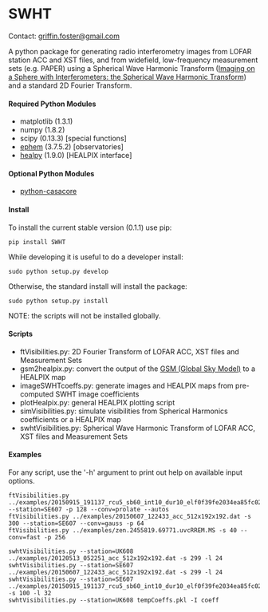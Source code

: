 SWHT
===
  
Contact: griffin.foster@gmail.com  

A python package for generating radio interferometry images from LOFAR station ACC and XST files, and from widefield, low-frequency measurement sets (e.g. PAPER) using a Spherical Wave Harmonic Transform ([Imaging on a Sphere with Interferometers: the Spherical Wave Harmonic Transform](http://arxiv.org/abs/1504.04485)) and a standard 2D Fourier Transform.

#### Required Python Modules

* matplotlib (1.3.1)
* numpy (1.8.2)
* scipy (0.13.3) [special functions]
* [ephem](http://rhodesmill.org/pyephem/) (3.7.5.2) [observatories]
* [healpy](https://healpy.readthedocs.org/en/latest/) (1.9.0) [HEALPIX interface]

#### Optional Python Modules

* [python-casacore](https://github.com/casacore/python-casacore)

#### Install

To install the current stable version (0.1.1) use pip:

```
pip install SWHT
```

While developing it is useful to do a developer install:

```
sudo python setup.py develop
```

Otherwise, the standard install will install the package:

```
sudo python setup.py install  
```

NOTE: the scripts will not be installed globally.

#### Scripts

* ftVisibilities.py: 2D Fourier Transform of LOFAR ACC, XST files and Measurement Sets  
* gsm2healpix.py: convert the output of the [GSM (Global Sky Model)](http://space.mit.edu/~angelica/gsm/index.html) to a HEALPIX map
* imageSWHTcoeffs.py: generate images and HEALPIX maps from pre-computed SWHT image coefficients  
* plotHealpix.py: general HEALPIX plotting script
* simVisibilities.py: simulate visibilities from Spherical Harmonics coefficients or a HEALPIX map
* swhtVisibilities.py: Spherical Wave Harmonic Transform of LOFAR ACC, XST files and Measurement Sets  

#### Examples

For any script, use the '-h' argument to print out help on available input options.

```
ftVisibilities.py ../examples/20150915_191137_rcu5_sb60_int10_dur10_elf0f39fe2034ea85fc02b3cc1544863053b328fd83291e880cd0bf3c3d3a50a164a3f3e0c070c73d073f4e43849c0e93b_xst.dat --station=SE607 -p 128 --conv=prolate --autos
ftVisibilities.py ../examples/20150607_122433_acc_512x192x192.dat -s 300 --station=SE607 --conv=gauss -p 64
ftVisibilities.py ../examples/zen.2455819.69771.uvcRREM.MS -s 40 --conv=fast -p 256

swhtVisibilities.py --station=UK608 ../examples/20120513_052251_acc_512x192x192.dat -s 299 -l 24
swhtVisibilities.py --station=SE607 ../examples/20150607_122433_acc_512x192x192.dat -s 299 -l 24
swhtVisibilities.py --station=SE607 ../examples/20150915_191137_rcu5_sb60_int10_dur10_elf0f39fe2034ea85fc02b3cc1544863053b328fd83291e880cd0bf3c3d3a50a164a3f3e0c070c73d073f4e43849c0e93b_xst.dat -s 100 -l 32
swhtVisibilities.py --station=UK608 tempCoeffs.pkl -I coeff
```